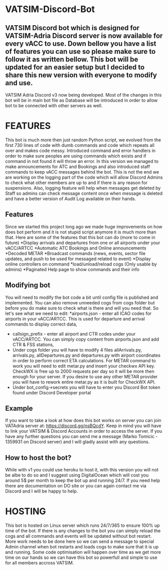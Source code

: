 # VATSIM-Discord-Bot
## VATSIM Discord bot which is designed for VATSIM-Adria Discord server is now available for every vACC to use. Down bellow you have a list of features you can use so please make sure to follow it as written bellow. This bot will be updated for an easier setup but I decided to share this new version with everyone to modify and use.

VATSIM Adria Discord v3 now being developed. Most of the changes in this bot will be in main bot file as Database will be introduced in order to allow bot to be connected with other servers as well.

# FEATURES
This bot is much more then just random Python script, we evolved from the first 730 lines of code with dumb commands and code which repeats all over and makes code messy.
Introduced command and error handlers in order to make sure peoples are using commands which exists and if command in not found it will throw an error. In this version we 
managed to make announcements for ATC and Bookings and also introduced staff commands to keep vACC messages behind the bot. This is not the end we are working on the logging part of the 
code which will allow Discord Admins to check what other members are up to and if there is any reason for suspensions. Also, logging feature will help when messages get deleted by
Staff so admins can check message content once when message is deleted and have a better version of Audit Log available on their hands.

## Features
Since we started this project long ago we made huge improvements on how does bot perform and it is not stupid script anymore it is much more than that. Here are some of the features that this bot can do (more to come in future)
*Display arrivals and departures from one or all airports under your vACC/ARTCC
*Automatic ATC Bookings and Online announcements
*Decoded METAR
*Broadcast commands (news, events, sector file updates, and push to be used for messaged related to event)
*Display online controllers on command
*load/unload/reload cogs (Only usable by admins)
*Paginated Help page to show commands and their info


## Modifying bot
You will need to modify the bot code a bit until config file is published and implemented. You can also remove unneeded cogs from cogs folder but before you do make sure to check what is there and will you need that.
So let's see what we need to edit:
*airports.json - enter all ICAO codes for airports in your vACC/ARTCC. This is used for departure and arrival commands to display correct data,
* callsign_prefix - enter all airport and CTR codes under your vACC/ARTCC. You can simply copy content from airports.json and add CTR & FSS stations,
* Under cogs folder you will have to modify 4 files allArrivals.py, arrivals.py, allDepartures.py and departures.py with airport coordinates in order to perform correct ETA calculations. For METAR command to work you will need to edit metar.py and insert your checkwx API key. CheckWX is free up to 2000 requests per day so it will be more then enough for your server. If you desire to use any other METAR provider you will have to rework entire metar.py as it is built for CheckWX API. 
* Under bot_config->secrets you will have to enter you Discord Bot token found under Discord Developer portal


## Example
If you want to take a look at how does this bot works on server you can join VATAdria server at: https://discord.gg/nsBQcdY. Keep in mind you will have to link your VATSIM & Discord Accounts in order to access the server. If you have any further questions you can send me a message (Marko Tomicic - 1359931 on Discord server) and I will gladly assist with any questions.


## How to host the bot?
While with v1 you could use heroku to host it, with this version you will not be albe to do so and I suggest using DigitalOcean which will cost you around 5$ per month to keep the bot up and running 24/7. If you need help there are documentation on DO site or you can again contact me via Discord and I will be happy to help. 


# HOSTING
This bot is hosted on Linux server which runs 24/7/365 to ensure 100% up time of the bot. If there is any changes to the bot you can simply reload the cogs and all commands and events
will be updated without bot restart. More work needs to be done here so we can send a message to special Admin channel when bot restarts and loads cogs to make sure that it is up and 
running. Some code optimisation will happen over time as we get more time on our hands so we can have this bot so powerfull and simple to use for all members accross VATSIM.
